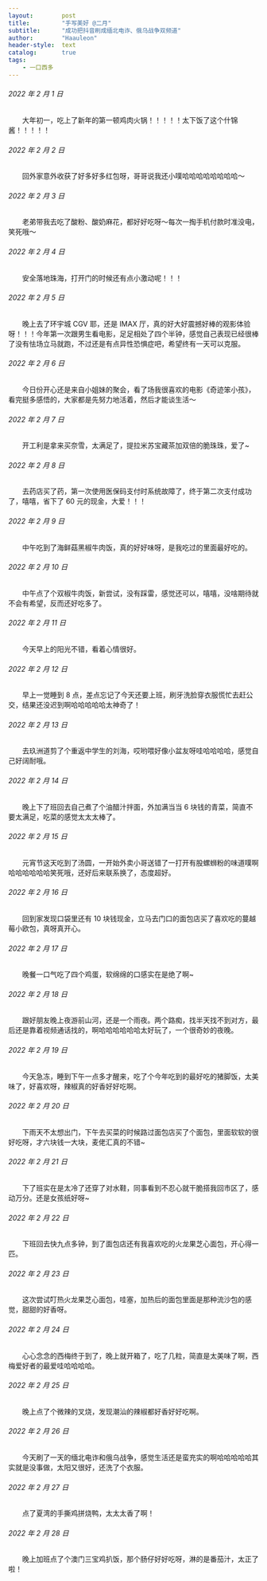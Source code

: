 ```yaml
---
layout:        post
title:         "手写美好 @二月"
subtitle:      "成功把抖音刷成缅北电诈、俄乌战争双频道"
author:        "Haauleon"
header-style:  text
catalog:       true
tags:
    - 一口西多
---
```


###### 2022 年 2 月 1 日
&emsp;&emsp;大年初一，吃上了新年的第一顿鸡肉火锅！！！！！太下饭了这个什锦酱！！！！！

###### 2022 年 2 月 2 日
&emsp;&emsp;回外家意外收获了好多好多红包呀，哥哥说我还小噗哈哈哈哈哈哈哈哈～

###### 2022 年 2 月 3 日
&emsp;&emsp;老弟带我去吃了酸粉、酸奶麻花，都好好吃呀～每次一掏手机付款时准没电，笑死哦～

###### 2022 年 2 月 4 日
&emsp;&emsp;安全落地珠海，打开门的时候还有点小激动呢！！！

###### 2022 年 2 月 5 日
&emsp;&emsp;晚上去了环宇城 CGV 耶，还是 IMAX 厅，真的好大好震撼好棒的观影体验呀！！！今年第一次跟男生看电影，足足相处了四个半钟，感觉自己表现已经很棒了没有怯场立马就跑，不过还是有点异性恐惧症吧，希望终有一天可以克服。

###### 2022 年 2 月 6 日
&emsp;&emsp;今日份开心还是来自小姐妹的聚会，看了场我很喜欢的电影《奇迹笨小孩》，看完挺多感悟的，大家都是先努力地活着，然后才能谈生活～

###### 2022 年 2 月 7 日
&emsp;&emsp;开工利是拿来买奈雪，太满足了，提拉米苏宝藏茶加双倍的脆珠珠，爱了~

###### 2022 年 2 月 8 日
&emsp;&emsp;去药店买了药，第一次使用医保码支付时系统故障了，终于第二次支付成功了，嘻嘻，省下了 60 元的现金，大爱！！！

###### 2022 年 2 月 9 日
&emsp;&emsp;中午吃到了海鲜菇黑椒牛肉饭，真的好好味呀，是我吃过的里面最好吃的。

###### 2022 年 2 月 10 日
&emsp;&emsp;中午点了个双椒牛肉饭，新尝试，没有踩雷，感觉还可以，嘻嘻，没啥期待就不会有希望，反而还好吃多了。

###### 2022 年 2 月 11 日
&emsp;&emsp;今天早上的阳光不错，看着心情很好。

###### 2022 年 2 月 12 日
&emsp;&emsp;早上一觉睡到 8 点，差点忘记了今天还要上班，刷牙洗脸穿衣服慌忙去赶公交，结果还没迟到啊哈哈哈哈哈太神奇了！

###### 2022 年 2 月 13 日
&emsp;&emsp;去玖洲道剪了个重返中学生的刘海，哎哟喂好像小盆友呀哇哈哈哈哈，感觉自己好阔耐哦。

###### 2022 年 2 月 14 日
&emsp;&emsp;晚上下了班回去自己煮了个油醋汁拌面，外加满当当 6 块钱的青菜，简直不要太满足，吃菜的感觉太太太棒了。

###### 2022 年 2 月 15 日
&emsp;&emsp;元宵节这天吃到了汤圆，一开始外卖小哥送错了一打开有股螺蛳粉的味道噗啊哈哈哈哈哈哈笑死哦，还好后来联系换了，态度超好。

###### 2022 年 2 月 16 日
&emsp;&emsp;回到家发现口袋里还有 10 块钱现金，立马去门口的面包店买了喜欢吃的蔓越莓小欧包，真呀真开心。

###### 2022 年 2 月 17 日
&emsp;&emsp;晚餐一口气吃了四个鸡蛋，软绵绵的口感实在是绝了啊~

###### 2022 年 2 月 18 日
&emsp;&emsp;跟好朋友晚上夜游前山河，还是一个雨夜。两个路痴，找半天找不到对方，最后还是靠着视频通话找的，啊哈哈哈哈哈哈太好玩了，一个很奇妙的夜晚。

###### 2022 年 2 月 19 日
&emsp;&emsp;今天急冻，睡到下午一点多才醒来，吃了个今年吃到的最好吃的猪脚饭，太美味了，好喜欢呀，辣椒真的好香好好吃啊。

###### 2022 年 2 月 20 日
&emsp;&emsp;下雨天不太想出门，下午去买菜的时候路过面包店买了个面包，里面软软的很好吃呀，才六块钱一大块，麦佬汇真的不错~

###### 2022 年 2 月 21 日
&emsp;&emsp;下了班实在是太冷了还穿了对水鞋，同事看到不忍心就干脆搭我回市区了，感动万分。还是女孩纸好呀~

###### 2022 年 2 月 22 日
&emsp;&emsp;下班回去快九点多钟，到了面包店还有我喜欢吃的火龙果芝心面包，开心得一匹。

###### 2022 年 2 月 23 日
&emsp;&emsp;这次尝试叮热火龙果芝心面包，哇塞，加热后的面包里面是那种流沙包的感觉，甜甜的好香呀。

###### 2022 年 2 月 24 日
&emsp;&emsp;心心念念的西梅终于到了，晚上就开箱了，吃了几粒，简直是太美味了啊，西梅爱好者的最爱哇哈哈哈哈。

###### 2022 年 2 月 25 日
&emsp;&emsp;晚上点了个微辣的叉烧，发现潮汕的辣椒都好香好好吃啊。

###### 2022 年 2 月 26 日
&emsp;&emsp;今天刷了一天的缅北电诈和俄乌战争，感觉生活还是蛮充实的啊哈哈哈哈哈其实就是没事做，太阳又很好，还洗了个衣服。

###### 2022 年 2 月 27 日
&emsp;&emsp;点了夏湾的手撕鸡拼烧鸭，太太太香了啊！

###### 2022 年 2 月 28 日
&emsp;&emsp;晚上加班点了个澳门三宝鸡扒饭，那个肠仔好好吃呀，淋的是番茄汁，太正了啦！